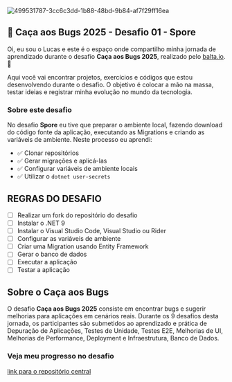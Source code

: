 ![499531787-3cc6c3dd-1b88-48bd-9b84-af7f29ff16ea](https://github.com/user-attachments/assets/313eda8b-36c9-44d0-aec7-4ec31cf22af2)

## 👻 Caça aos Bugs 2025 - Desafio 01 - Spore

Oi, eu sou o Lucas e este é o espaço onde compartilho minha jornada de aprendizado durante o desafio **Caça aos Bugs 2025**, realizado pelo [balta.io](https://balta.io). 👻

Aqui você vai encontrar projetos, exercícios e códigos que estou desenvolvendo durante o desafio. O objetivo é colocar a mão na massa, testar ideias e registrar minha evolução no mundo da tecnologia.

### Sobre este desafio
No desafio **Spore** eu tive que preparar o ambiente local, fazendo download do código fonte da aplicação, executando as Migrations e criando as variáveis de ambiente.
Neste processo eu aprendi:
* ✅ Clonar repositórios
* ✅ Gerar migrações e aplicá-las
* ✅ Configurar variáveis de ambiente locais
* ✅ Utilizar o `dotnet user-secrets`

## REGRAS DO DESAFIO
- [ ] Realizar um fork do repositório do desafio
- [ ] Instalar o .NET 9
- [ ] Instalar o Visual Studio Code, Visual Studio ou Rider
- [ ] Configurar as variáveis de ambiente
- [ ] Criar uma Migration usando Entity Framework
- [ ] Gerar o banco de dados
- [ ] Executar a aplicação
- [ ] Testar a aplicação

## Sobre o Caça aos Bugs
O desafio **Caça aos Bugs 2025** consiste em encontrar bugs e sugerir melhorias para aplicações em cenários reais. Durante os 9 desafios desta jornada, os participantes são submetidos ao aprendizado e prática de Depuração de Aplicações, Testes de Unidade, Testes E2E, Melhorias de UI, Melhorias de Performance, Deployment e Infraestrutura,
Banco de Dados.

### Veja meu progresso no desafio
[link para o repositório central](https://github.com/LucasMChagas/balta-desafio-caca-aos-bugs-2025)
